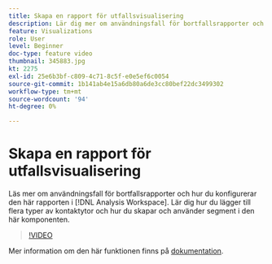 ```yaml
---
title: Skapa en rapport för utfallsvisualisering
description: Lär dig mer om användningsfall för bortfallsrapporter och hur du konfigurerar den här rapporten i Analysis Workspace. Lär dig hur du lägger till flera typer av kontaktytor och hur du skapar och använder segment i den här komponenten.
feature: Visualizations
role: User
level: Beginner
doc-type: feature video
thumbnail: 345883.jpg
kt: 2275
exl-id: 25e6b3bf-c809-4c71-8c5f-e0e5ef6c0054
source-git-commit: 1b141ab4e15a6db80a6de3cc80bef22dc3499302
workflow-type: tm+mt
source-wordcount: '94'
ht-degree: 0%

---
```


# Skapa en rapport för utfallsvisualisering

Läs mer om användningsfall för bortfallsrapporter och hur du konfigurerar den här rapporten i [!DNL Analysis Workspace]. Lär dig hur du lägger till flera typer av kontaktytor och hur du skapar och använder segment i den här komponenten.

>[!VIDEO](https://video.tv.adobe.com/v/345883/?quality=12)

Mer information om den här funktionen finns på [dokumentation](https://experienceleague.adobe.com/docs/analytics/analyze/analysis-workspace/visualizations/fallout/fallout-flow.html?lang=en).